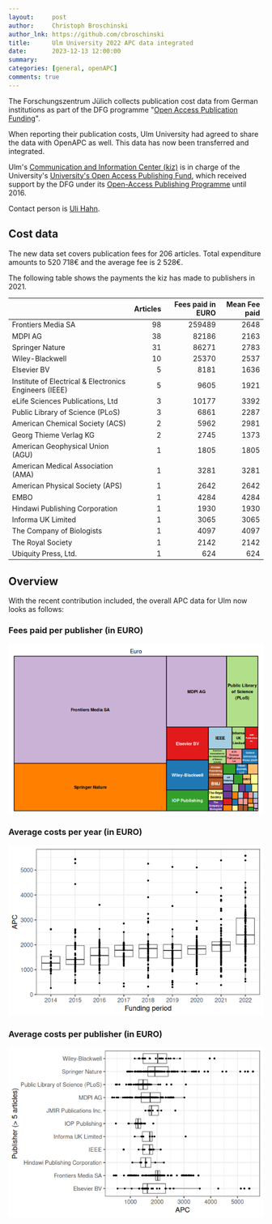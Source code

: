 ```yaml
---
layout:     post
author:     Christoph Broschinski
author_lnk: https://github.com/cbroschinski
title:      Ulm University 2022 APC data integrated
date:       2023-12-13 12:00:00
summary:    
categories: [general, openAPC]
comments: true
---
```





The Forschungszentrum Jülich collects publication cost data from German institutions as part of the DFG programme "[Open Access Publication Funding](https://www.fz-juelich.de/en/zb/open-science/open-access/monitoring-dfg-oa-publication-funding)".

When reporting their publication costs, Ulm University had agreed to share the data with OpenAPC as well. This data has now been transferred and integrated.

Ulm's [Communication and Information Center (kiz)](https://www.uni-ulm.de/en/einrichtungen/kiz.html) is in charge of the University's [University's Open Access Publishing Fund](https://www.uni-ulm.de/index.php?id=57202), which received support by the DFG under its [Open-Access Publishing Programme](https://www.dfg.de/en/research_funding/programmes/infrastructure/lis/open_access/infrastructure_funding/index.html#4) until 2016.

Contact person is [Uli Hahn](mailto:uli.hahn@uni-ulm.de).

## Cost data



The new data set covers publication fees for 206 articles. Total expenditure amounts to 520 718€ and the average fee is 2 528€.

The following table shows the payments the kiz has made to publishers in 2021.


|                                                       | Articles| Fees paid in EURO| Mean Fee paid|
|:------------------------------------------------------|--------:|-----------------:|-------------:|
|Frontiers Media SA                                     |       98|            259489|          2648|
|MDPI AG                                                |       38|             82186|          2163|
|Springer Nature                                        |       31|             86271|          2783|
|Wiley-Blackwell                                        |       10|             25370|          2537|
|Elsevier BV                                            |        5|              8181|          1636|
|Institute of Electrical & Electronics Engineers (IEEE) |        5|              9605|          1921|
|eLife Sciences Publications, Ltd                       |        3|             10177|          3392|
|Public Library of Science (PLoS)                       |        3|              6861|          2287|
|American Chemical Society (ACS)                        |        2|              5962|          2981|
|Georg Thieme Verlag KG                                 |        2|              2745|          1373|
|American Geophysical Union (AGU)                       |        1|              1805|          1805|
|American Medical Association (AMA)                     |        1|              3281|          3281|
|American Physical Society (APS)                        |        1|              2642|          2642|
|EMBO                                                   |        1|              4284|          4284|
|Hindawi Publishing Corporation                         |        1|              1930|          1930|
|Informa UK Limited                                     |        1|              3065|          3065|
|The Company of Biologists                              |        1|              4097|          4097|
|The Royal Society                                      |        1|              2142|          2142|
|Ubiquity Press, Ltd.                                   |        1|               624|           624|

## Overview

With the recent contribution included, the overall APC data for Ulm now looks as follows:

### Fees paid per publisher (in EURO)

![plot of chunk tree_ulm_2022_12_13_full](/figure/tree_ulm_2022_12_13_full-1.png)

###  Average costs per year (in EURO)

![plot of chunk box_ulm_2022_12_13_year_full](/figure/box_ulm_2022_12_13_year_full-1.png)

###  Average costs per publisher (in EURO)

![plot of chunk box_ulm_2022_12_13_publisher_full](/figure/box_ulm_2022_12_13_publisher_full-1.png)

